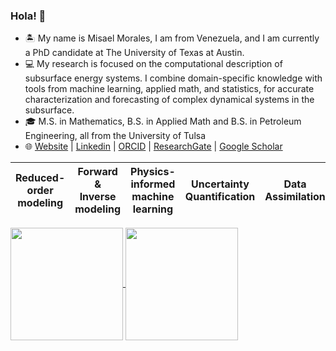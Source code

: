 ### Hola! 👋

- 🏝  My name is Misael Morales, I am from Venezuela, and I am currently a PhD candidate at The University of Texas at Austin. 
- 💻 My research is focused on the computational description of subsurface energy systems. I combine domain-specific knowledge with tools from machine learning, applied math, and statistics, for accurate characterization and forecasting of complex dynamical systems in the subsurface.  
- 🎓 M.S. in Mathematics, B.S. in Applied Math and B.S. in Petroleum Engineering, all from the University of Tulsa
- 🌐 [Website](https://sites.google.com/view/misaelmmorales) | [Linkedin](https://www.linkedin.com/in/misaelmmorales/) | [ORCID](https://orcid.org/0000-0001-6923-1032) | [ResearchGate](https://www.researchgate.net/profile/Misael-Morales-2) | [Google Scholar](https://scholar.google.com/citations?user=wDcnKRUAAAAJ&hl=en)

| Reduced-order modeling  | Forward & Inverse modeling  | Physics-informed machine learning | Uncertainty Quantification  | Data Assimilation  | Control & Optimization |
|------------- | ------------- | ------------- |------------- | ------------- | ------------- |

<a href="https://github.com/anuraghazra/github-readme-stats">
  <img height=180 align="center" src="https://github-readme-stats.vercel.app/api?username=misaelmmorales&hide_rank=true&count_private=true&show_icons=true&custom_title=GitHub%20Stats&disable_animations=true&theme=holi&card_width=350" />
</a>
<a href="https://github.com/anuraghazra/convoychat">
  <img height=180 align="center" src="https://github-readme-stats.vercel.app/api/top-langs/?username=misaelmmorales&hide_progress=true&langs_count=10&count_private=true&size_weight=0.5&count_weight=0.5&theme=holi&card_width=300" />
</a>
